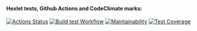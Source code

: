 #### Hexlet tests, Github Actions and CodeClimate marks:
[![Actions Status](https://github.com/minami-11/python-project-50/workflows/hexlet-check/badge.svg)](https://github.com/minami-11/python-project-50/actions)
[![Build test Workflow](https://github.com/minami-11/python-project-50/actions/workflows/on_push_test_build.yml/badge.svg?branch=main)](https://github.com/minami-11/python-project-50/actions/workflows/on_push_test_build.yml)
[![Maintainability](https://api.codeclimate.com/v1/badges/6878188d39a7847f8557/maintainability)](https://codeclimate.com/github/minami-11/python-project-50/maintainability)
[![Test Coverage](https://api.codeclimate.com/v1/badges/6878188d39a7847f8557/test_coverage)](https://codeclimate.com/github/minami-11/python-project-50/test_coverage)
